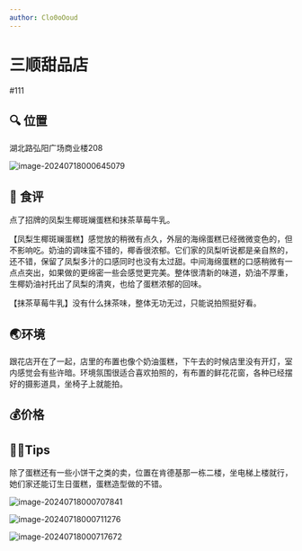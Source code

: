 ```yaml
---
author: Clo0oOoud
---
```


# 三顺甜品店

#111

## :mag: 位置

湖北路弘阳广场商业楼208

![image-20240718000645079](https://s2.loli.net/2024/07/18/nOjTUue6taCBr3x.png)

## 🌰 食评

点了招牌的凤梨生椰斑斓蛋糕和抹茶草莓牛乳。

【凤梨生椰斑斓蛋糕】感觉放的稍微有点久，外层的海绵蛋糕已经微微变色的，但不影响吃。奶油的调味蛮不错的，椰香很浓郁。它们家的凤梨听说都是亲自熬的，还不错，保留了凤梨多汁的口感同时也没有太过甜。中间海绵蛋糕的口感稍微有一点点突出，如果做的更绵密一些会感觉更完美。整体很清新的味道，奶油不厚重，生椰奶油衬托出了凤梨的清爽，也给了蛋糕浓郁的回味。

【抹茶草莓牛乳】没有什么抹茶味，整体无功无过，只能说拍照挺好看。

## :earth_asia:环境

跟花店开在了一起，店里的布置也像个奶油蛋糕，下午去的时候店里没有开灯，室内感觉会有些许暗。环境氛围很适合喜欢拍照的，有布置的鲜花花窗，各种已经摆好的摄影道具，坐椅子上就能拍。

## :moneybag:价格

## :tipping_hand_man:Tips

除了蛋糕还有一些小饼干之类的卖，位置在肯德基那一栋二楼，坐电梯上楼就行，她们家还能订生日蛋糕，蛋糕造型做的不错。

![image-20240718000707841](https://s2.loli.net/2024/07/18/t7MnZJjkxP1rQTd.png)

![image-20240718000711276](https://s2.loli.net/2024/07/18/DnTzNRZH27d5P4E.png)

![image-20240718000717672](https://s2.loli.net/2024/07/18/ZFIeSxBf87olaci.png)
